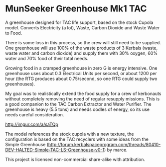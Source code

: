 MunSeeker Greenhouse Mk1 TAC
============================

A greenhouse designed for TAC life support, based on the stock Cupola model. Converts Electricity (a lot), Waste, Carbon Dioxide and Waste Water to Food. 

There is some loss in this process, so the crew will still need to be supplied. One greenhouse will use 100% of the waste products of 3 Kerbals (waste, waste water and carbon dioxide) and supply them with 30% oxygen, 60% water and 70% food of their total needs.

Growing food in a cramped greenhouse in zero G is energy intensive. One greenhouse uses about 0.3 Electrical Units per second, or about 1200 per hour (the RTG produces about 0.75/second, so one RTG could supply two greenhouses).

My goal was to realistically extend the food supply for a crew of kerbonauts without completely removing the need of regular resupply missions. This is a good companion to the TAC Carbon Extractor and Water Purifier. The greenhouse is heavy (5.5 tons) and needs oodles of energy, so its use needs careful consideration.

http://imgur.com/a/saTQp

The model references the stock cupola with a new texture, the configuration is based on the TAC recyclers with some ideas from the Simple Greenhouse (http://forum.kerbalspaceprogram.com/threads/80410-DEV-HALTED-Simple-TAC-LS-Greenhouse-v0-1) by marce.

This project is licensed non-commercial share-alike with attribution.
